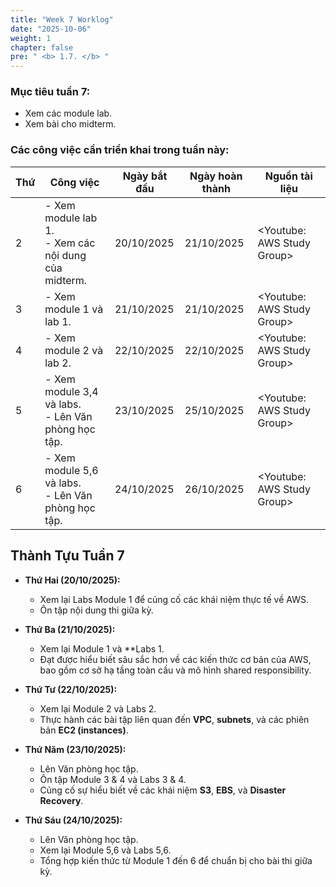 ```yaml
---
title: "Week 7 Worklog"
date: "2025-10-06"
weight: 1
chapter: false
pre: " <b> 1.7. </b> "
---
```


### Mục tiêu tuần 7:

* Xem các module lab.
* Xem bài cho midterm.

### Các công việc cần triển khai trong tuần này:
| Thứ | Công việc                                                | Ngày bắt đầu | Ngày hoàn thành | Nguồn tài liệu                |
| --- |----------------------------------------------------------|--------------|-----------------|-------------------------------|
| 2   | - Xem module lab 1. <br> - Xem các nội dung của midterm. | 20/10/2025   | 21/10/2025      | <Youtube: AWS Study Group>    |
| 3   | - Xem module 1 và lab 1.                                 | 21/10/2025   | 21/10/2025      | <Youtube: AWS Study Group>    |
| 4   | - Xem module 2 và lab 2.                                 | 22/10/2025   | 22/10/2025      | <Youtube: AWS Study Group>    |
| 5   | - Xem module 3,4 và labs. <br> - Lên Văn phòng học tập.  | 23/10/2025   | 25/10/2025      | <Youtube: AWS Study Group>    |
| 6   | - Xem module 5,6 và labs. <br> - Lên Văn phòng học tập.  | 24/10/2025   | 26/10/2025      | <Youtube: AWS Study Group>    |

## Thành Tựu Tuần 7

* **Thứ Hai (20/10/2025):**
    - Xem lại Labs Module 1 để củng cố các khái niệm thực tế về AWS.
    - Ôn tập nội dung thi giữa kỳ.

* **Thứ Ba (21/10/2025):**
    - Xem lại Module 1 và **Labs  1.
    - Đạt được hiểu biết sâu sắc hơn về các kiến thức cơ bản của AWS, bao gồm cơ sở hạ tầng toàn cầu và mô hình shared responsibility.

* **Thứ Tư (22/10/2025):**
    - Xem lại Module 2 và Labs 2.
    - Thực hành các bài tập liên quan đến **VPC**, **subnets**, và các phiên bản **EC2 (instances)**.

* **Thứ Năm (23/10/2025):**
    - Lên Văn phòng học tập.
    - Ôn tập Module 3 & 4 và Labs 3 & 4.
    - Củng cố sự hiểu biết về các khái niệm **S3**, **EBS**, và **Disaster Recovery**.

* **Thứ Sáu (24/10/2025):**
    - Lên Văn phòng học tập.
    - Xem lại Module 5,6 và Labs 5,6.
    - Tổng hợp kiến thức từ Module 1 đến 6 để chuẩn bị cho bài thi giữa kỳ.

